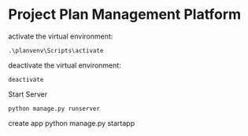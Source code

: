 # Project Plan Management Platform

activate the virtual environment:

    .\planvenv\Scripts\activate

deactivate the virtual environment:

    deactivate

Start Server

    python manage.py runserver 
    
create app
    python manage.py startapp